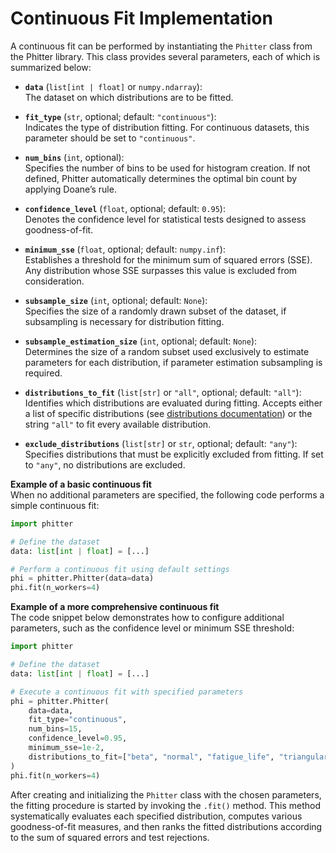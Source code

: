 # Continuous Fit Implementation

A continuous fit can be performed by instantiating the `Phitter` class from the Phitter library. This class provides several parameters, each of which is summarized below:

-   **`data`** (`list[int | float]` or `numpy.ndarray`):  
    The dataset on which distributions are to be fitted.

-   **`fit_type`** (`str`, optional; default: `"continuous"`):  
    Indicates the type of distribution fitting. For continuous datasets, this parameter should be set to `"continuous"`.

-   **`num_bins`** (`int`, optional):  
    Specifies the number of bins to be used for histogram creation. If not defined, Phitter automatically determines the optimal bin count by applying Doane’s rule.

-   **`confidence_level`** (`float`, optional; default: `0.95`):  
    Denotes the confidence level for statistical tests designed to assess goodness-of-fit.

-   **`minimum_sse`** (`float`, optional; default: `numpy.inf`):  
    Establishes a threshold for the minimum sum of squared errors (SSE). Any distribution whose SSE surpasses this value is excluded from consideration.

-   **`subsample_size`** (`int`, optional; default: `None`):  
    Specifies the size of a randomly drawn subset of the dataset, if subsampling is necessary for distribution fitting.

-   **`subsample_estimation_size`** (`int`, optional; default: `None`):  
    Determines the size of a random subset used exclusively to estimate parameters for each distribution, if parameter estimation subsampling is required.

-   **`distributions_to_fit`** (`list[str]` or `"all"`, optional; default: `"all"`):  
    Identifies which distributions are evaluated during fitting. Accepts either a list of specific distributions (see [distributions documentation](/documentation/distributions/continuous_distributions)) or the string `"all"` to fit every available distribution.

-   **`exclude_distributions`** (`list[str]` or `str`, optional; default: `"any"`):  
    Specifies distributions that must be explicitly excluded from fitting. If set to `"any"`, no distributions are excluded.

**Example of a basic continuous fit**  
When no additional parameters are specified, the following code performs a simple continuous fit:

```python
import phitter

# Define the dataset
data: list[int | float] = [...]

# Perform a continuous fit using default settings
phi = phitter.Phitter(data=data)
phi.fit(n_workers=4)
```

**Example of a more comprehensive continuous fit**  
The code snippet below demonstrates how to configure additional parameters, such as the confidence level or minimum SSE threshold:

```python
import phitter

# Define the dataset
data: list[int | float] = [...]

# Execute a continuous fit with specified parameters
phi = phitter.Phitter(
    data=data,
    fit_type="continuous",
    num_bins=15,
    confidence_level=0.95,
    minimum_sse=1e-2,
    distributions_to_fit=["beta", "normal", "fatigue_life", "triangular"]
)
phi.fit(n_workers=4)
```

After creating and initializing the `Phitter` class with the chosen parameters, the fitting procedure is started by invoking the `.fit()` method. This method systematically evaluates each specified distribution, computes various goodness-of-fit measures, and then ranks the fitted distributions according to the sum of squared errors and test rejections.
